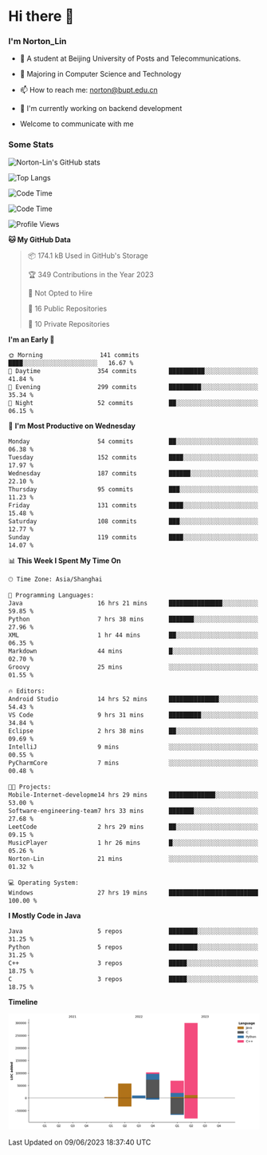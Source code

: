 
# Hi there 👋

### I'm Norton_Lin
- 🏫 A student at Beijing University of Posts and Telecommunications.
- 🌱 Majoring in Computer Science and Technology
- 📫 How to reach me: norton@bupt.edu.cn
- 🌱 I'm currently working on backend development

- Welcome to communicate with me

### Some Stats
![Norton-Lin's GitHub stats](https://github-readme-stats.vercel.app/api?username=Norton-Lin&count_private=true&show_icons=true&theme=radical)

![Top Langs](https://github-readme-stats.vercel.app/api/top-langs/?username=Norton-Lin&langs_count=8&layout=compact)

![Code Time](https://github-readme-stats.vercel.app/api/wakatime?username=Norton_Lin)

<!--START_SECTION:waka-->
![Code Time](http://img.shields.io/badge/Code%20Time-296%20hrs%2048%20mins-blue)

![Profile Views](http://img.shields.io/badge/Profile%20Views-148-blue)

**🐱 My GitHub Data** 

> 📦 174.1 kB Used in GitHub's Storage 
 > 
> 🏆 349 Contributions in the Year 2023
 > 
> 🚫 Not Opted to Hire
 > 
> 📜 16 Public Repositories 
 > 
> 🔑 10 Private Repositories 
 > 
**I'm an Early 🐤** 

```text
🌞 Morning                141 commits         ████░░░░░░░░░░░░░░░░░░░░░   16.67 % 
🌆 Daytime                354 commits         ██████████░░░░░░░░░░░░░░░   41.84 % 
🌃 Evening                299 commits         █████████░░░░░░░░░░░░░░░░   35.34 % 
🌙 Night                  52 commits          ██░░░░░░░░░░░░░░░░░░░░░░░   06.15 % 
```
📅 **I'm Most Productive on Wednesday** 

```text
Monday                   54 commits          ██░░░░░░░░░░░░░░░░░░░░░░░   06.38 % 
Tuesday                  152 commits         ████░░░░░░░░░░░░░░░░░░░░░   17.97 % 
Wednesday                187 commits         ██████░░░░░░░░░░░░░░░░░░░   22.10 % 
Thursday                 95 commits          ███░░░░░░░░░░░░░░░░░░░░░░   11.23 % 
Friday                   131 commits         ████░░░░░░░░░░░░░░░░░░░░░   15.48 % 
Saturday                 108 commits         ███░░░░░░░░░░░░░░░░░░░░░░   12.77 % 
Sunday                   119 commits         ████░░░░░░░░░░░░░░░░░░░░░   14.07 % 
```


📊 **This Week I Spent My Time On** 

```text
🕑︎ Time Zone: Asia/Shanghai

💬 Programming Languages: 
Java                     16 hrs 21 mins      ███████████████░░░░░░░░░░   59.85 % 
Python                   7 hrs 38 mins       ███████░░░░░░░░░░░░░░░░░░   27.96 % 
XML                      1 hr 44 mins        ██░░░░░░░░░░░░░░░░░░░░░░░   06.35 % 
Markdown                 44 mins             █░░░░░░░░░░░░░░░░░░░░░░░░   02.70 % 
Groovy                   25 mins             ░░░░░░░░░░░░░░░░░░░░░░░░░   01.55 % 

🔥 Editors: 
Android Studio           14 hrs 52 mins      ██████████████░░░░░░░░░░░   54.43 % 
VS Code                  9 hrs 31 mins       █████████░░░░░░░░░░░░░░░░   34.84 % 
Eclipse                  2 hrs 38 mins       ██░░░░░░░░░░░░░░░░░░░░░░░   09.69 % 
IntelliJ                 9 mins              ░░░░░░░░░░░░░░░░░░░░░░░░░   00.55 % 
PyCharmCore              7 mins              ░░░░░░░░░░░░░░░░░░░░░░░░░   00.48 % 

🐱‍💻 Projects: 
Mobile-Internet-developme14 hrs 29 mins      █████████████░░░░░░░░░░░░   53.00 % 
Software-engineering-team7 hrs 33 mins       ███████░░░░░░░░░░░░░░░░░░   27.68 % 
LeetCode                 2 hrs 29 mins       ██░░░░░░░░░░░░░░░░░░░░░░░   09.15 % 
MusicPlayer              1 hr 26 mins        █░░░░░░░░░░░░░░░░░░░░░░░░   05.26 % 
Norton-Lin               21 mins             ░░░░░░░░░░░░░░░░░░░░░░░░░   01.32 % 

💻 Operating System: 
Windows                  27 hrs 19 mins      █████████████████████████   100.00 % 
```

**I Mostly Code in Java** 

```text
Java                     5 repos             ████████░░░░░░░░░░░░░░░░░   31.25 % 
Python                   5 repos             ████████░░░░░░░░░░░░░░░░░   31.25 % 
C++                      3 repos             █████░░░░░░░░░░░░░░░░░░░░   18.75 % 
C                        3 repos             █████░░░░░░░░░░░░░░░░░░░░   18.75 % 
```



**Timeline**

![Lines of Code chart](https://raw.githubusercontent.com/Norton-Lin/Norton-Lin/main/assets/bar_graph.png)


 Last Updated on 09/06/2023 18:37:40 UTC
<!--END_SECTION:waka-->
